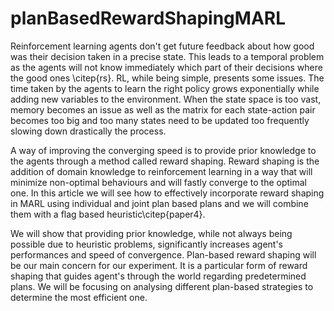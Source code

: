 # planBasedRewardShapingMARL

Reinforcement learning agents don't get future feedback about how good was their decision taken in a precise state. This leads to a temporal problem as the agents will not know immediately which part of their decisions where the good ones \citep{rs}. RL, while being simple, presents some issues. The time taken by the agents to learn the right policy grows exponentially while adding new variables to the environment. When the state space is too vast, memory becomes an issue as well as the matrix for each state-action pair becomes too big and too many states need to be updated too frequently slowing down drastically the process. 

A way of improving the converging speed is to provide prior knowledge to the agents through a method called reward shaping. Reward shaping is the addition of domain knowledge to reinforcement learning in a way that will minimize non-optimal behaviours and will fastly converge to the optimal one. In this article we will see how to effectively incorporate reward shaping in MARL using individual and joint plan based plans and we will combine them with a flag based heuristic\citep{paper4}.

We will show that providing prior knowledge, while not always being possible due to heuristic problems, significantly increases agent's performances and speed of convergence. Plan-based reward shaping will be our main concern for our experiment. It is a particular form of reward shaping that guides agent's through the world regarding predetermined plans. We will be focusing on analysing different plan-based strategies to determine the most efficient one.
